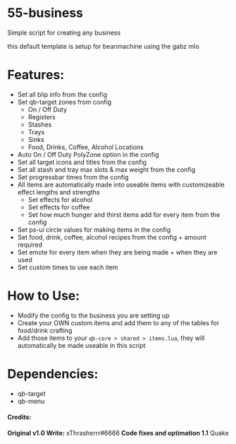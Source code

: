 
# 55-business
Simple script for creating any business

this default template is setup for beanmachine using the gabz mlo

# Features:
- Set all blip info from the config
- Set qb-target zones from config
    - On / Off Duty
    - Registers
    - Stashes
    - Trays
    - Sinks
    - Food, Drinks, Coffee, Alcohol Locations
- Auto On / Off Duty PolyZone option in the config
- Set all target icons and titles from the config
- Set all stash and tray max slots & max weight from the config
- Set progressbar times from the config
- All items are automatically made into useable items with customizeable effect lengths and strengths
    - Set effects for alcohol
    - Set effects for coffee
    - Set how much hunger and thirst items add for every item from the config
- Set ps-ui circle values for making items in the config
- Set food, drink, coffee, alcohol recipes from the config + amount required
- Set emote for every item when they are being made + when they are used
- Set custom times to use each item

# How to Use:
- Modify the config to the business you are setting up
- Create your OWN custom items and add them to any of the tables for food/drink crafting
- Add those items to your `qb-core > shared > items.lua`, they will automatically be made useable in this script

# Dependencies:
- qb-target
- qb-menu

#### Credits:
**Original v1.0 Write:** xThrasherrr#6666
**Code fixes and optimation 1.1** Quake


